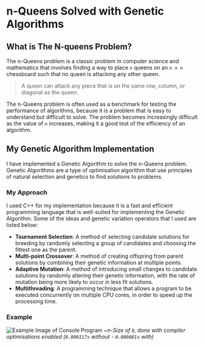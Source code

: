 # n-Queens Solved with Genetic Algorithms
## What is The N-queens Problem?
The n-Queens problem is a classic problem in computer science and mathematics that involves finding a way to place `n` queens on an `n x n` chessboard such that no queen is attacking any other queen.

>  A queen can attack any piece that is on the same row, column, or diagonal as the queen.

The n-Queens problem is often used as a benchmark for testing the performance of algorithms, because it is a problem that is easy to understand but difficult to solve. The problem becomes increasingly difficult as the value of `n` increases, making it a good test of the efficiency of an algorithm.

## My Genetic Algorithm Implementation
I have implemented a Genetic Algorithm to solve the n-Queens problem. Genetic Algorithms are a type of optimisation algorithm that use principles of natural selection and genetics to find solutions to problems.

### My Approach
I used C++ for my implementation because it is a fast and efficient programming language that is well-suited for implementing the Genetic Algorithm. Some of the ideas and genetic variation operators that I used are listed below:
 - **Tournament Selection**: A method of selecting candidate solutions for breeding by randomly selecting a group of candidates and choosing the fittest one as the parent.
 - **Multi-point Crossover**: A method of creating offspring from parent solutions by combining their genetic
   information at multiple points.
 - **Adaptive Mutation**: A method of introducing small changes to candidate solutions by randomly altering
   their genetic information, with the rate of mutation being more
   likely to occur in less fit solutions.
 - **Multithreading**: A programming technique that allows a program to be executed concurrently on multiple CPU cores, in order to speed up the processing time.

### Example
![Example Image of Console Program](https://github.com/jackkimmins/NQueens/raw/master/Example.png)
~*n-Size of `8`, done with compiler optimisations enabled (`0.000117s` without - `0.000001s` with)*
